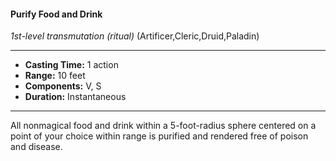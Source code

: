 #### Purify Food and Drink
*1st-level transmutation* *(ritual)* (Artificer,Cleric,Druid,Paladin)
___
- **Casting Time:** 1 action
- **Range:** 10 feet
- **Components:** V, S
- **Duration:** Instantaneous
---
All nonmagical food and drink within a 5-foot-radius sphere centered on a point of your choice within range is purified and rendered free of poison and disease.